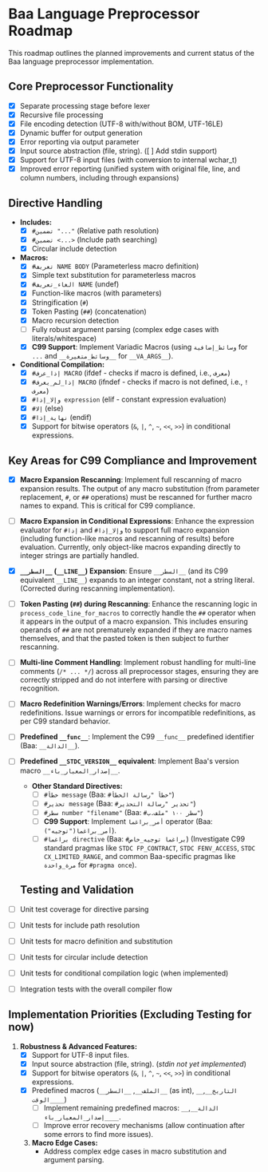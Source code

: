 # Baa Language Preprocessor Roadmap

This roadmap outlines the planned improvements and current status of the Baa language preprocessor implementation.

## Core Preprocessor Functionality

- [x] Separate processing stage before lexer
- [x] Recursive file processing
- [x] File encoding detection (UTF-8 with/without BOM, UTF-16LE)
- [x] Dynamic buffer for output generation
- [x] Error reporting via output parameter
- [x] Input source abstraction (file, string). ([ ] Add stdin support)
- [x] Support for UTF-8 input files (with conversion to internal wchar_t)
- [x] Improved error reporting (unified system with original file, line, and column numbers, including through expansions)

## Directive Handling

- **Includes:**
    - [x] `#تضمين "..."` (Relative path resolution)
    - [x] `#تضمين <...>` (Include path searching)
    - [x] Circular include detection
- **Macros:**
    - [x] `#تعريف NAME BODY` (Parameterless macro definition)
    - [x] Simple text substitution for parameterless macros
    - [x] `#الغاء_تعريف NAME` (undef)
    - [x] Function-like macros (with parameters)
    - [x] Stringification (`#`)
    - [x] Token Pasting (`##`) (concatenation)
    - [x] Macro recursion detection
    - [ ] Fully robust argument parsing (complex edge cases with literals/whitespace)
    - [x] **C99 Support**: Implement Variadic Macros (using `وسائط_إضافية` for `...` and `__وسائط_متغيرة__` for `__VA_ARGS__`).
- **Conditional Compilation:**
    - [x] `#إذا_عرف MACRO` (ifdef - checks if macro is defined, i.e., `معرف`)
    - [x] `#إذا_لم_يعرف MACRO` (ifndef - checks if macro is not defined, i.e., `!معرف`)
    - [x] `#وإلا_إذا expression` (elif - constant expression evaluation)
    - [x] `#إلا` (else)
    - [x] `#نهاية_إذا` (endif)
    - [x] Support for bitwise operators (`&`, `|`, `^`, `~`, `<<`, `>>`) in conditional expressions.

## Key Areas for C99 Compliance and Improvement

- [x] **Macro Expansion Rescanning**: Implement full rescanning of macro expansion results. The output of any macro substitution (from parameter replacement, `#`, or `##` operations) must be rescanned for further macro names to expand. This is critical for C99 compliance.
- [ ] **Macro Expansion in Conditional Expressions**: Enhance the expression evaluator for `#إذا` and `#وإلا_إذا` to support full macro expansion (including function-like macros and rescanning of results) before evaluation. Currently, only object-like macros expanding directly to integer strings are partially handled.
- [x] **`__السطر__` (`__LINE__`) Expansion**: Ensure `__السطر__` (and its C99 equivalent `__LINE__`) expands to an integer constant, not a string literal. (Corrected during rescanning implementation).
- [ ] **Token Pasting (`##`) during Rescanning**: Enhance the rescanning logic in `process_code_line_for_macros` to correctly handle the `##` operator when it appears in the output of a macro expansion. This includes ensuring operands of `##` are not prematurely expanded if they are macro names themselves, and that the pasted token is then subject to further rescanning.
- [ ] **Multi-line Comment Handling**: Implement robust handling for multi-line comments (`/* ... */`) across all preprocessor stages, ensuring they are correctly stripped and do not interfere with parsing or directive recognition.
- [ ] **Macro Redefinition Warnings/Errors**: Implement checks for macro redefinitions. Issue warnings or errors for incompatible redefinitions, as per C99 standard behavior.
- [ ] **Predefined `__func__`**: Implement the C99 `__func__` predefined identifier (Baa: `__الدالة__`).
- [ ] **Predefined `__STDC_VERSION__` equivalent**: Implement Baa's version macro `__إصدار_المعيار_باء__`.

    - **Other Standard Directives:**
        - [ ] `#خطأ message` (Baa: `#خطأ "رسالة الخطأ"`)
        - [ ] `#تحذير message` (Baa: `#تحذير "رسالة التحذير"`)
        - [ ] `#سطر number "filename"` (Baa: `#سطر ١٠٠ "ملف.ب"`)
        - [ ] **C99 Support**: Implement `أمر_براغما` operator (Baa: `أمر_براغما("توجيه")`).
        - [ ] `#براغما directive` (Baa: `#براغما توجيه_خاص`) (Investigate C99 standard pragmas like `STDC FP_CONTRACT`, `STDC FENV_ACCESS`, `STDC CX_LIMITED_RANGE`, and common Baa-specific pragmas like `مرة_واحدة` for `#pragma once`).

    ## Testing and Validation

- [ ] Unit test coverage for directive parsing
- [ ] Unit tests for include path resolution
- [ ] Unit tests for macro definition and substitution
- [ ] Unit tests for circular include detection
- [ ] Unit tests for conditional compilation logic (when implemented)
- [ ] Integration tests with the overall compiler flow

## Implementation Priorities (Excluding Testing for now)

1.  **Robustness & Advanced Features:**
    - [x] Support for UTF-8 input files.
    - [x] Input source abstraction (file, string). (*stdin not yet implemented*)
    - [x] Support for bitwise operators (`&`, `|`, `^`, `~`, `<<`, `>>`) in conditional expressions.
    - [x] Predefined macros (`__الملف__`, `__السطر__` (as int), `__التاريخ__`, `__الوقت__`)
        - [ ] Implement remaining predefined macros: `__الدالة__`, `__إصدار_المعيار_باء__`.
        - [ ] Improve error recovery mechanisms (allow continuation after some errors to find more issues).
    3.  **Macro Edge Cases:**
        - Address complex edge cases in macro substitution and argument parsing.
